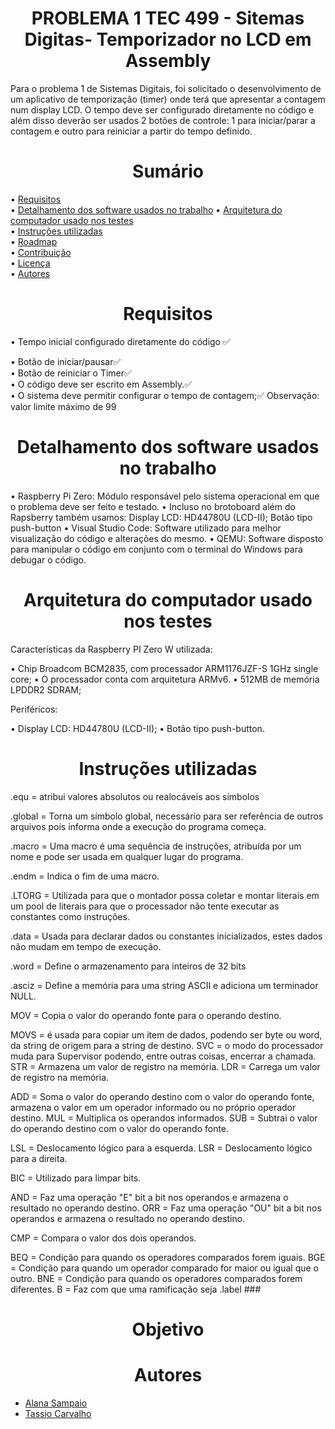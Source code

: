 <h1 align="center"> PROBLEMA 1 TEC 499 - Sitemas Digitas- Temporizador no LCD em Assembly </h1> 
Para o problema 1 de Sistemas Digitais, foi solicitado o desenvolvimento de um aplicativo de temporização (timer) 
onde terá que apresentar a contagem num display LCD. O tempo deve ser configurado diretamente no código e além disso
deverão ser usados 2 botões de controle: 1 para iniciar/parar a contagem e outro para reiniciar a partir do tempo definido.
 

<h1 align="center"> Sumário </h1>  

• <a href="#Requisitos">Requisitos</a>  
• <a href="#Detalhamento dos software usados no trabalho">Detalhamento dos software usados no trabalho</a> 
• <a href="#Arquitetura do computador usado nos testes">Arquitetura do computador usado nos testes</a>  
• <a href="#Instruções utilizadas">Instruções utilizadas</a>  
• <a href="#roadmap">Roadmap</a>  
• <a href="#contribuicao">Contribuição</a>  
• <a href="#licenc-a">Licença</a>  
• <a href="#Autores">Autores</a>  

<h1 align="center">Requisitos</h1> 
• Tempo inicial configurado diretamente do código ✅  

• Botão de iniciar/pausar✅  
• Botão de reiniciar o Timer✅  
• O código deve ser escrito em Assembly.✅  
• O sistema deve permitir configurar o tempo de contagem;✅
       Observação: valor limite máximo de 99

<h1 align="center"> Detalhamento dos software usados no trabalho </h1> 

• Raspberry Pi Zero: Módulo responsável pelo sistema operacional em que o problema deve ser feito e testado.
• Incluso no brotoboard além do Rapsberry também usamos: Display LCD: HD44780U (LCD-II); Botão tipo push-button
• Visual Studio Code: Software utilizado para melhor visualização do código e alterações do mesmo.
• QEMU: Software disposto para manipular o código em conjunto com o terminal do Windows para debugar o código.


<h1 align="center"> Arquitetura do computador usado nos testes </h1>

Características da Raspberry PI Zero W utilizada:

• Chip Broadcom BCM2835, com processador ARM1176JZF-S 1GHz single core;
• O processador conta com arquitetura ARMv6.
• 512MB de memória LPDDR2 SDRAM;

Periféricos:

• Display LCD: HD44780U (LCD-II);
• Botão tipo push-button.

<h1 align="center"> Instruções utilizadas </h1> 

.equ = atribui valores absolutos ou realocáveis ​​aos símbolos

.global = Torna um símbolo global, necessário para ser referência de outros arquivos pois informa onde a execução do programa começa.

.macro = Uma macro é uma sequência de instruções, atribuída por um nome e pode ser usada em qualquer lugar do programa.

.endm = Indica o fim de uma macro.

.LTORG = Utilizada para que o montador possa coletar e montar literais em um pool de literais para que o processador não tente executar as constantes como instruções.

.data = Usada para declarar dados ou constantes inicializados, estes dados  não mudam em tempo de execução.

.word = Define o armazenamento para inteiros de 32 bits

.asciz = Define a memória para uma string ASCII e adiciona um terminador NULL.


MOV = Copia o valor do operando fonte para o operando destino.

MOVS = é usada para copiar um item de dados, podendo ser byte ou word, da string de origem para a string de destino.
SVC = o modo do processador muda para Supervisor podendo, entre outras coisas, encerrar a chamada.
STR = Armazena um valor de registro na memória.
LDR = Carrega um valor de registro na memória.

ADD = Soma o valor do operando destino com o valor do operando fonte, armazena o valor em um operador informado ou no próprio operador destino.
MUL = Multiplica os operandos informados.
SUB = Subtrai o valor do operando destino com o valor do operando fonte.

LSL = Deslocamento lógico para a esquerda.
LSR = Deslocamento lógico para a direita.

BIC = Utilizado para limpar bits.

AND = Faz uma operação "E" bit a bit nos operandos e armazena o resultado no operando destino.
ORR = Faz uma operação "OU" bit a bit nos operandos e armazena o resultado no operando destino.

CMP = Compara o valor dos dois operandos.

BEQ = Condição para quando os operadores comparados forem iguais.
BGE = Condição para quando um operador comparado for maior ou igual que o outro.
BNE = Condição para quando os operadores comparados forem diferentes.
B =  Faz com que uma ramificação seja .label ###


<h1 align="center">Objetivo</h1>

<h1 align="center">Autores</h1>  

* <a href="https://github.com/AlanaSampaio">Alana Sampaio</a>  
* <a href="https://github.com/tassiocarvalho">Tassio Carvalho</a>
